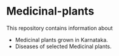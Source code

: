 # Medicinal-plants
This repository contains information about
  * Medicinal plants grown in Karnataka.
  * Diseases of selected Medicinal plants.
